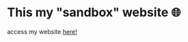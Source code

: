 # This my "sandbox" website 🌐

access my website <a href="https://orzigelboim-dy.github.io/sandbox-dy/" target="_blank">here!</a>


